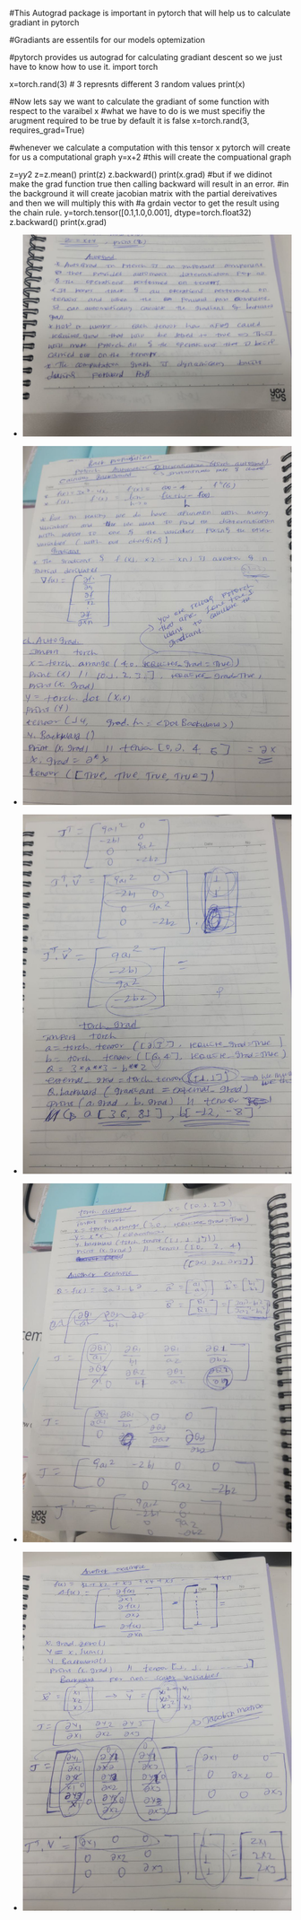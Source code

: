 #This Autograd package is important in pytorch that will help us to calculate gradiant in pytorch 


#Gradiants are essentils for our models optemization 


#pytorch provides us autograd for calculating gradiant descent so we just have to know how to use it.
import torch 

x=torch.rand(3)  # 3 represnts different 3 random values 
print(x)

#Now lets say we want to calculate the gradiant of some function with respect to the varaibel x
#what we have to do is we must specifiy the arugment required to be true  by default it is false 
x=torch.rand(3, requires_grad=True)

#whenever we calculate a computation with this tensor x pytorch will create for us a computational graph
y=x+2 #this will create the compuational graph 

z=y*y*2
z=z.mean()
print(z)
z.backward()
print(x.grad)
#but if we didinot make the grad function true then calling backward will result in an error.
#in the background it will create jacobian matrix with the partial dereivatives and then we will multiply this with
#a grdain vector to get the result using the chain rule.
y=torch.tensor([0.1,1.0,0.001], dtype=torch.float32)
z.backward()
print(x.grad)

- ![Autograd](/Images/auto1.jpg "Optional title attribute")

- ![Autograd](/Images/auto2.jpg "Optional title attribute")


- ![Autograd](/Images/auto3.jpg "Optional title attribute")


- ![Autograd](/Images/auto4.jpg "Optional title attribute")


- ![Autograd](/Images/auto5.jpg "Optional title attribute")
